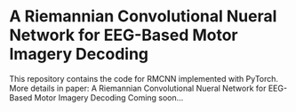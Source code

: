 # A Riemannian Convolutional Nueral Network for EEG-Based Motor Imagery Decoding
This repository contains the code for RMCNN implemented with PyTorch.
More details in paper: A Riemannian Convolutional Nueral Network for EEG-Based Motor Imagery Decoding
Coming soon...
